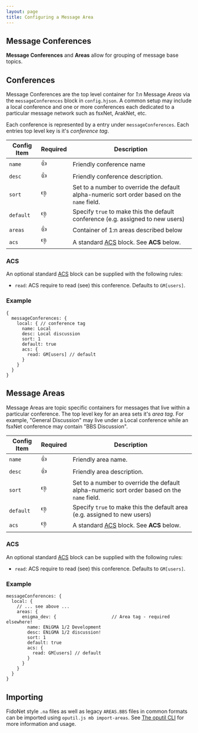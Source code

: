 ```yaml
---
layout: page
title: Configuring a Message Area
---
```

## Message Conferences
**Message Conferences** and **Areas** allow for grouping of message base topics.

## Conferences
Message Conferences are the top level container for *1:n* Message *Areas* via the `messageConferences` block in `config.hjson`. A common setup may include a local conference and one or more conferences each dedicated to a particular message network such as fsxNet, ArakNet, etc.

Each conference is represented by a entry under `messageConferences`. Each entries top level key is it's *conference tag*.

| Config Item | Required | Description |
|-------------|----------|-------------|
| `name`      | :+1: | Friendly conference name |
| `desc`      | :+1: | Friendly conference description. |
| `sort`      | :-1: | Set to a number to override the default alpha-numeric sort order based on the `name` field. |
| `default`   | :-1: | Specify `true` to make this the default conference (e.g. assigned to new users) |
| `areas`     | :+1: | Container of 1:n areas described below |
| `acs`       | :-1: | A standard [ACS](/docs/configuration/acs.md) block. See **ACS** below. |

### ACS
An optional standard [ACS](/docs/configuration/acs.md) block can be supplied with the following rules:
* `read`: ACS require to read (see) this conference. Defaults to `GM[users]`.

### Example

```hjson
{
  messageConferences: {
    local: { // conference tag
      name: Local
      desc: Local discussion
      sort: 1
      default: true
      acs: {
        read: GM[users] // default
      }
    }
  }
}
```

## Message Areas
Message Areas are topic specific containers for messages that live within a particular conference. The top level key for an area sets it's *area tag*. For example, "General Discussion" may live under a Local conference while an fsxNet conference may contain "BBS Discussion".

| Config Item | Required | Description                                                                     |
|-------------|----------|---------------------------------------------------------------------------------|
| `name`      | :+1:     | Friendly area name. |
| `desc`      | :+1:     | Friendly area description. |
| `sort`      | :-1:     | Set to a number to override the default alpha-numeric sort order based on the `name` field. |
| `default`   | :-1:     | Specify `true` to make this the default area (e.g. assigned to new users) |
| `acs`       | :-1: | A standard [ACS](/docs/configuration/acs.md) block. See **ACS** below. |

### ACS
An optional standard [ACS](/docs/configuration/acs.md) block can be supplied with the following rules:
* `read`: ACS require to read (see) this conference. Defaults to `GM[users]`.

### Example

```hjson
messageConferences: {
  local: {
    // ... see above ...
    areas: {
      enigma_dev: {                     // Area tag - required elsewhere!
        name: ENiGMA 1/2 Development   
        desc: ENiGMA 1/2 discussion!   
        sort: 1                        
        default: true
        acs: {
          read: GM[users] // default
        }
      }
    }
  }
}
```

## Importing
FidoNet style `.na` files as well as legacy `AREAS.BBS` files in common formats can be imported using `oputil.js mb import-areas`. See [The oputil CLI](/docs/admin/oputil.md) for more information and usage.
